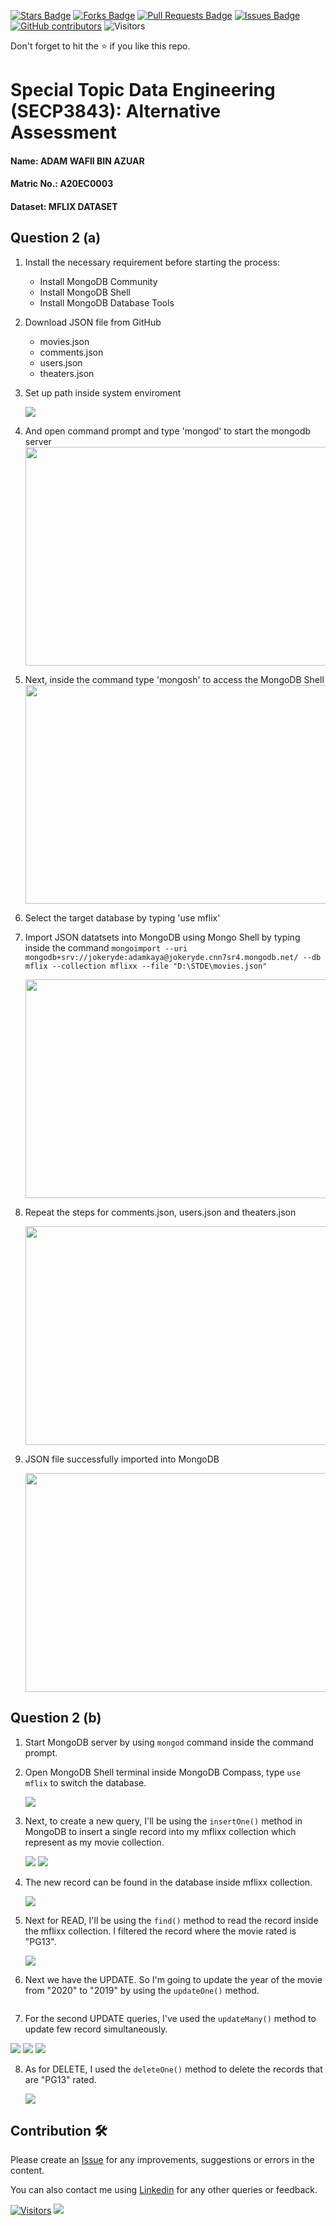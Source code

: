 <a href="https://github.com/drshahizan/SECP3843/stargazers"><img src="https://img.shields.io/github/stars/drshahizan/SECP3843" alt="Stars Badge"/></a>
<a href="https://github.com/drshahizan/SECP3843/network/members"><img src="https://img.shields.io/github/forks/drshahizan/SECP3843" alt="Forks Badge"/></a>
<a href="https://github.com/drshahizan/SECP3843/pulls"><img src="https://img.shields.io/github/issues-pr/drshahizan/SECP3843" alt="Pull Requests Badge"/></a>
<a href="https://github.com/drshahizan/SECP3843/issues"><img src="https://img.shields.io/github/issues/drshahizan/SECP3843" alt="Issues Badge"/></a>
<a href="https://github.com/drshahizan/SECP3843/graphs/contributors"><img alt="GitHub contributors" src="https://img.shields.io/github/contributors/drshahizan/SECP3843?color=2b9348"></a>
![Visitors](https://api.visitorbadge.io/api/visitors?path=https%3A%2F%2Fgithub.com%2Fdrshahizan%2FSECP3843&labelColor=%23d9e3f0&countColor=%23697689&style=flat)

Don't forget to hit the :star: if you like this repo.

# Special Topic Data Engineering (SECP3843): Alternative Assessment

#### Name: ADAM WAFII BIN AZUAR

#### Matric No.: A20EC0003

#### Dataset: MFLIX DATASET

## Question 2 (a)

  1. Install the necessary requirement before starting the process:
     <ul>
       <li> Install MongoDB Community</li>
       <li> Install MongoDB Shell</li>
       <li> Install MongoDB Database Tools</li>
     </ul>

  2. Download JSON file from GitHub
     <ul>
       <li> movies.json</li>
       <li> comments.json</li>
       <li> users.json</li>
       <li> theaters.json</li>
     </ul>

  3. Set up path inside system enviroment
     
     <img src="https://github.com/drshahizan/SECP3843/blob/0ab73ca1ce9f455715b6856adb29aaf488f920c4/submission/Jokeryde/question2/files/images/image_2023-06-26_183600121.png">
     
  5. And open command prompt and type 'mongod' to start the mongodb server
      <img src="https://github.com/drshahizan/SECP3843/blob/0ab73ca1ce9f455715b6856adb29aaf488f920c4/submission/Jokeryde/question2/files/images/mongod.jpg" style="width: 800px; height: 350px;">
      
  6. Next, inside the command type 'mongosh' to access the MongoDB Shell
     <img src="https://github.com/drshahizan/SECP3843/blob/0ab73ca1ce9f455715b6856adb29aaf488f920c4/submission/Jokeryde/question2/files/images/mongosh.jpg" style="width: 800px; height: 350px;">
     
  7. Select the target database by typing 'use mflix'
      
      
  8. Import JSON datatsets into MongoDB using Mongo Shell by typing inside the command ```mongoimport --uri mongodb+srv://jokeryde:adamkaya@jokeryde.cnn7sr4.mongodb.net/ --db mflix --collection mflixx --file "D:\STDE\movies.json"```

      <img src="https://github.com/drshahizan/SECP3843/blob/0ab73ca1ce9f455715b6856adb29aaf488f920c4/submission/Jokeryde/question2/files/images/movies.jpg" style="width: 800px; height: 350px;">
      
  9. Repeat the steps for comments.json, users.json and theaters.json

      <img src="https://github.com/drshahizan/SECP3843/blob/0520bb3bed079e157a1f5e2a857d1cf305cf112c/submission/Jokeryde/question2/files/images/other.jpg" style="width: 800px; height: 350px;">
      
  10. JSON file successfully imported into MongoDB

      <img src="https://github.com/drshahizan/SECP3843/blob/0520bb3bed079e157a1f5e2a857d1cf305cf112c/submission/Jokeryde/question2/files/images/mongo%20db.jpg" style="width: 800px; height: 350px;">

      
## Question 2 (b)

  1. Start MongoDB server by using ```mongod``` command inside the command prompt.
  2. Open MongoDB Shell terminal inside MongoDB Compass, type ```use mflix``` to switch the database.

     <img src="https://github.com/drshahizan/SECP3843/blob/2bfdac31d9e2d308440f320ba27d5f7030b08d5c/submission/Jokeryde/question2/files/images/switch.jpg">
     
  3. Next, to create a new query, I'll be using the ```insertOne()``` method in MongoDB to insert a single record into my mflixx collection which represent as my movie collection.

     <img src="https://github.com/drshahizan/SECP3843/blob/2bfdac31d9e2d308440f320ba27d5f7030b08d5c/submission/Jokeryde/question2/files/images/insertdb.jpg">

     <img src="https://github.com/drshahizan/SECP3843/blob/2bfdac31d9e2d308440f320ba27d5f7030b08d5c/submission/Jokeryde/question2/files/images/insert%20part%202.jpg">
     

  4. The new record can be found in the database inside mflixx collection.

      <img src="https://github.com/drshahizan/SECP3843/blob/2bfdac31d9e2d308440f320ba27d5f7030b08d5c/submission/Jokeryde/question2/files/images/data%20insert.jpg">

  5. Next for READ, I'll be using the ```find()``` method to read the record inside the mflixx collection. I filtered the record where the movie rated is "PG13".
     
     <img src="https://github.com/drshahizan/SECP3843/blob/2bfdac31d9e2d308440f320ba27d5f7030b08d5c/submission/Jokeryde/question2/files/images/find%20movie.jpg">

  6. Next we have the UPDATE. So I'm going to update the year of the movie from "2020" to "2019" by using the ```updateOne()``` method.

     <img rc="https://github.com/drshahizan/SECP3843/blob/2bfdac31d9e2d308440f320ba27d5f7030b08d5c/submission/Jokeryde/question2/files/images/updateone.jpg">

  8. For the second UPDATE queries, I've used the ```updateMany()``` method to update few record simultaneously.

<img src="https://github.com/drshahizan/SECP3843/blob/f2ce59043557cf14ba46fbafe26b78c3c828bba4/submission/Jokeryde/question2/files/images/updatemany.jpg">


<img src="https://github.com/drshahizan/SECP3843/blob/f2ce59043557cf14ba46fbafe26b78c3c828bba4/submission/Jokeryde/question2/files/images/updatemanyy.jpg">


<img src="https://github.com/drshahizan/SECP3843/blob/f2ce59043557cf14ba46fbafe26b78c3c828bba4/submission/Jokeryde/question2/files/images/updatemanyyy.jpg">
     

  8. As for DELETE, I used the ```deleteOne()``` method to delete the records that are "PG13" rated.

     <img src="https://github.com/drshahizan/SECP3843/blob/2bfdac31d9e2d308440f320ba27d5f7030b08d5c/submission/Jokeryde/question2/files/images/delete.jpg">

     

## Contribution 🛠️

Please create an [Issue](https://github.com/drshahizan/special-topic-data-engineering/issues) for any improvements, suggestions or errors in the content.

You can also contact me using [Linkedin](https://www.linkedin.com/in/drshahizan/) for any other queries or feedback.

[![Visitors](https://api.visitorbadge.io/api/visitors?path=https%3A%2F%2Fgithub.com%2Fdrshahizan&labelColor=%23697689&countColor=%23555555&style=plastic)](https://visitorbadge.io/status?path=https%3A%2F%2Fgithub.com%2Fdrshahizan)
![](https://hit.yhype.me/github/profile?user_id=81284918)
